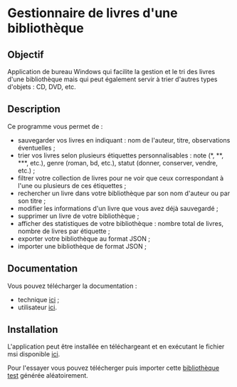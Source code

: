 # Gestionnaire de livres d'une bibliothèque

## Objectif

Application de bureau Windows qui facilite la gestion et le tri des livres d'une bibliothèque mais qui peut également servir à trier d'autres types d'objets : CD, DVD, etc.

## Description

Ce programme vous permet de :

* sauvegarder vos livres en indiquant : nom de l'auteur, titre, observations éventuelles ;
* trier vos livres selon plusieurs étiquettes personnalisables : note (*, **, ***, etc.), genre (roman, bd, etc.), statut (donner, conserver, vendre, etc.) ;
* filtrer votre collection de livres pour ne voir que ceux correspondant à l'une ou plusieurs de ces étiquettes ;
* rechercher un livre dans votre bibliothèque par son nom d'auteur ou par son titre ;
* modifier les informations d'un livre que vous avez déjà sauvegardé ;
* supprimer un livre de votre bibliothèque ;
* afficher des statistiques de votre bibliothèque : nombre total de livres, nombre de livres par étiquette ;
* exporter votre bibliothèque au format JSON ;
* importer une bibliothèque de format JSON ;

## Documentation

Vous pouvez télécharger la documentation :
* technique [ici](https://github.com/filkat34/TriBibliv2/blob/89bd0c1f3368d8f5336e76f9c0865db1e27d2ed9/Documentation/Technique.pdf) ;
* utilisateur [ici](https://github.com/filkat34/TriBibliv2/blob/89bd0c1f3368d8f5336e76f9c0865db1e27d2ed9/Documentation/Utilisateur.pdf).

## Installation 

L'application peut être installée en téléchargeant et en exécutant le fichier msi disponible [ici](https://github.com/filkat34/TriBibliv2/blob/98cf949e34dd9671fc81f671b31946073c4e8f92/Install/Debug/InstallTriBibli.msi).

Pour l'essayer vous pouvez télécherger puis importer cette [bibliothèque test](https://github.com/filkat34/TriBibliv2/blob/98cf949e34dd9671fc81f671b31946073c4e8f92/Install/Debug/bibliothequetest.json) générée aléatoirement.
